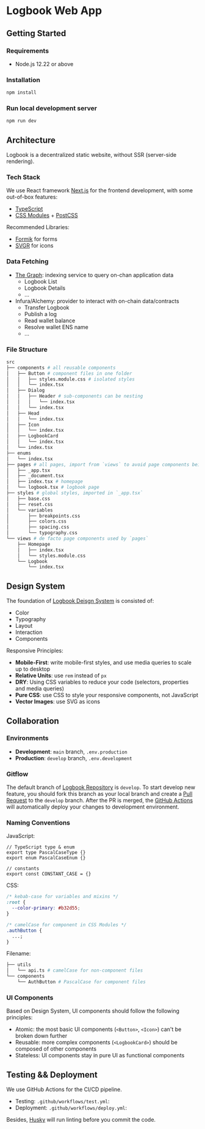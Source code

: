 # Logbook Web App

## Getting Started

### Requirements

- Node.js 12.22 or above

### Installation

```bash
npm install
```

### Run local development server

```bash
npm run dev
```

## Architecture

Logbook is a decentralized static website, without SSR (server-side rendering).

### Tech Stack

We use React framework [Next.js](https://nextjs.org/) for the frontend development, with some out-of-box features:

- [TypeScript](https://nextjs.org/docs/basic-features/typescript)
- [CSS Modules](https://nextjs.org/docs/basic-features/built-in-css-support#adding-component-level-css) + [PostCSS](https://nextjs.org/docs/advanced-features/customizing-postcss-config)

Recommended Libraries:

- [Formik](https://formik.org/) for forms
- [SVGR](https://react-svgr.com/docs/next/) for icons

### Data Fetching

- [The Graph](https://thegraph.com/): indexing service to query on-chan application data
  - Logbook List
  - Logbook Details
  - ...
- Infura/Alchemy: provider to interact with on-chain data/contracts
  - Transfer Logbook
  - Publish a log
  - Read wallet balance
  - Resolve wallet ENS name
  - ...

### File Structure

```bash
src
├── components # all reusable components
│   ├── Button # component files in one folder
│   │   ├── styles.module.css # isolated styles
│   │   └── index.tsx
│   ├── Dialog
│   │   ├── Header # sub-components can be nesting
│   │   │   └── index.tsx
│   │   └── index.tsx
│   ├── Head
│   │   └── index.tsx
│   ├── Icon
│   │   └── index.tsx
│   ├── LogbookCard
│   │   └── index.tsx
│   └── index.tsx
├── enums
│   └── index.tsx
├── pages # all pages, import from `views` to avoid page components being compiled as pages
│   ├── _app.tsx
│   ├── _document.tsx
│   ├── index.tsx # homepage
│   └── logbook.tsx # logbook page
├── styles # global styles, imported in `_app.tsx`
│   ├── base.css
│   ├── reset.css
│   └── variables
│       ├── breakpoints.css
│       ├── colors.css
│       ├── spacing.css
│       └── typography.css
└── views # de facto page components used by `pages`
    ├── Homepage
    │   ├── index.tsx
    │   └── styles.module.css
    └── Logbook
        └── index.tsx
```

## Design System

The foundation of [Logbook Deisgn System](https://www.figma.com/file/Ffj9jWOJ8ag4wvApRD0HwZ/Logbook-2.0?node-id=1%3A30) is consisted of:

- Color
- Typography
- Layout
- Interaction
- Components

Responsive Principles:

- **Mobile-First**: write mobile-first styles, and use media queries to scale up to desktop
- **Relative Units**: use `rem` instead of `px`
- **DRY**: Using CSS variables to reduce your code (selectors, properties and media queries)
- **Pure CSS**: use CSS to style your responsive components, not JavaScript
- **Vector Images**: use SVG as icons

## Collaboration

### Environments

- **Development**: `main` branch, `.env.production`
- **Production**: `develop` branch, `.env.development`

### Gitflow

The default branch of [Logbook Repository](https://github.com/thematters/logbook) is `develop`. To start develop new feature, you should fork this branch as your local branch and create a [Pull Request](https://github.com/thematters/logbook/pulls) to the `develop` branch. After the PR is merged, the [GitHub Actions](#testing--deployment) will automatically deploy your changes to development environment.

### Naming Conventions

JavaScript:

```tsx
// TypeScript type & enum
export type PascalCaseType {}
export enum PascalCaseEnum {}

// constants
export const CONSTANT_CASE = {}
```

CSS:

```css
/* kebab-case for variables and mixins */
:root {
  --color-primary: #b32d55;
}

/* camelCase for component in CSS Modules */
.authButton {
  ...;
}
```

Filename:

```bash
├── utils
│   └── api.ts # camelCase for non-component files
└── components
    └── AuthButton # PascalCase for component files
```

### UI Components

Based on Design System, UI components should follow the following principles:

- Atomic: the most basic UI components (`<Button>`, `<Icon>`) can't be broken down further
- Reusable: more complex components (`<LogbookCard>`) should be composed of other components
- Stateless: UI components stay in pure UI as functional components

## Testing && Deployment

We use GitHub Actions for the CI/CD pipeline.

- Testing: `.github/workflows/test.yml`:
- Deployment: `.github/workflows/deploy.yml`:

Besides, [Husky](https://github.com/typicode/husky) will run linting before you commit the code.
